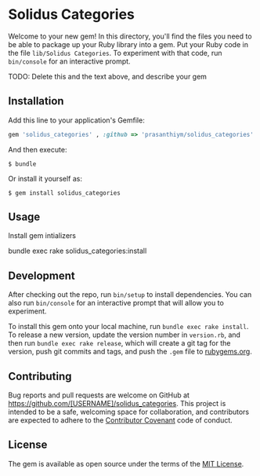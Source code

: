# Solidus Categories

Welcome to your new gem! In this directory, you'll find the files you need to be able to package up your Ruby library into a gem. Put your Ruby code in the file `lib/Solidus Categories`. To experiment with that code, run `bin/console` for an interactive prompt.

TODO: Delete this and the text above, and describe your gem

## Installation

Add this line to your application's Gemfile:

```ruby
gem 'solidus_categories' , :github => 'prasanthiym/solidus_categories'
```

And then execute:

    $ bundle

Or install it yourself as:

    $ gem install solidus_categories


## Usage

Install gem intializers
  
bundle exec rake solidus_categories:install


## Development

After checking out the repo, run `bin/setup` to install dependencies. You can also run `bin/console` for an interactive prompt that will allow you to experiment.

To install this gem onto your local machine, run `bundle exec rake install`. To release a new version, update the version number in `version.rb`, and then run `bundle exec rake release`, which will create a git tag for the version, push git commits and tags, and push the `.gem` file to [rubygems.org](https://rubygems.org).

## Contributing

Bug reports and pull requests are welcome on GitHub at https://github.com/[USERNAME]/solidus_categories. This project is intended to be a safe, welcoming space for collaboration, and contributors are expected to adhere to the [Contributor Covenant](http://contributor-covenant.org) code of conduct.


## License

The gem is available as open source under the terms of the [MIT License](http://opensource.org/licenses/MIT).

